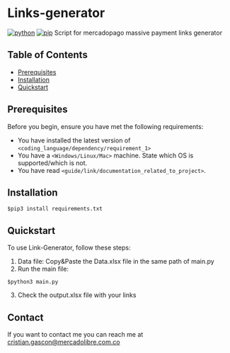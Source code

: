 # Links-generator

[![python](https://img.shields.io/badge/python-v3.7.X-green.svg)](https://www.python.org/)
[![pip](https://img.shields.io/badge/pip-v10.0.X-yellow.svg)](https://pypi.org/project/pip/)
Script for mercadopago massive payment links generator

## Table of Contents

- [Prerequisites](#prerequisites)
- [Installation](#installation)
- [Quickstart](#quickstart)

## Prerequisites

Before you begin, ensure you have met the following requirements:

- You have installed the latest version of `<coding_language/dependency/requirement_1>`
- You have a `<Windows/Linux/Mac>` machine. State which OS is supported/which is not.
- You have read `<guide/link/documentation_related_to_project>`.

## Installation

```
$pip3 install requirements.txt
```

## Quickstart

To use Link-Generator, follow these steps:

1. Data file: Copy&Paste the Data.xlsx file in the same path of main.py
2. Run the main file:

```
$python3 main.py
```

3. Check the output.xlsx file with your links

## Contact

If you want to contact me you can reach me at cristian.gascon@mercadolibre.com.co
